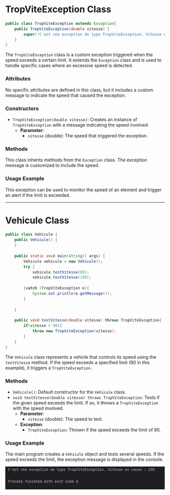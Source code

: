 # TropViteException Class

```` java
public class TropViteException extends Exception{
    public TropViteException(double vitesse) {
        super("C'est une exception de type TropViteException. Vitesse en cause : " + vitesse);
    }
} 
````

The `TropViteException` class is a custom exception triggered when the speed exceeds a certain limit. It extends the `Exception` class and is used to handle specific cases where an excessive speed is detected.

### Attributes
No specific attributes are defined in this class, but it includes a custom message to indicate the speed that caused the exception.

### Constructors
- `TropViteException(double vitesse)`: Creates an instance of `TropViteException` with a message indicating the speed involved.
    - **Parameter**:
        - `vitesse` (double): The speed that triggered the exception.

### Methods
This class inherits methods from the `Exception` class. The exception message is customized to include the speed.

### Usage Example
This exception can be used to monitor the speed of an element and trigger an alert if the limit is exceeded.

---

# Vehicule Class

```` java
public class Vehicule {
    public Vehicule() {
    }

    public static void main(String[] args) {
        Vehicule vehicule = new Vehicule();
        try {
            vehicule.testVitesse(89);
            vehicule.testVitesse(100);

        }catch (TropViteException e){
            System.out.println(e.getMessage());
        }

    }

    public void testVitesse(double vitesse) throws TropViteException{
        if(vitesse > 90){
            throw new TropViteException(vitesse);
        }
    }
}
````

The `Vehicule` class represents a vehicle that controls its speed using the `testVitesse` method. If the speed exceeds a specified limit (90 in this example), it triggers a `TropViteException`.

### Methods
- `Vehicule()`: Default constructor for the `Vehicule` class.
- `void testVitesse(double vitesse) throws TropViteException`: Tests if the given speed exceeds the limit. If so, it throws a `TropViteException` with the speed involved.
    - **Parameter**:
        - `vitesse` (double): The speed to test.
    - **Exception**:
        - `TropViteException`: Thrown if the speed exceeds the limit of 90.

### Usage Example
The main program creates a `Vehicule` object and tests several speeds. If the speed exceeds the limit, the exception message is displayed in the console.

***![](captures/Ex1-exe.png)***
